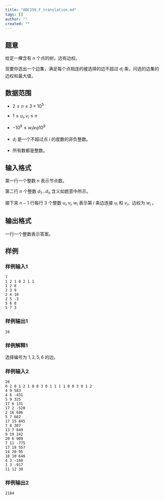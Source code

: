 ```yaml
---
title: "ABC259_F_translation.md"
tags: []
author: ""
created: ""
---
```


## 题意

给定一棵含有 $n$ 个点的树，边有边权。  

现要你选出一个边集，满足每个点相连的被选择的边不超过 $d_i$ 条，问选的边集的边权和最大值。

## 数据范围

- $2 \leq n \leq 3 \times 10^5$

- $1 \leq u_i,v_i \leq n$

- $-10^9 \leq w_i leq 10^9$

- $d_i$ 是一个不超过点 $i$ 的度数的非负整数。

- 所有数都是整数。

## 输入格式

第一行一个整数 $n$ 表示节点数。

第二行 $n$ 个整数 $d_1 \dots d_n$ 含义如题意中所示。

接下来 $n-1$ 行每行 $3$ 个整数 $u_i,v_i,w_i$ 表示第 $i$ 条边连接 $u_i$ 和 $v_i$，边权为 $w_i$ 。 

## 输出格式

一行一个整数表示答案。

## 样例

### 样例输入1

```
7
1 2 1 0 2 1 1
1 2 8
2 3 9
2 4 10
2 5 -3
5 6 8
5 7 3
```

### 样例输出1

```
28
```

### 样例解释1

选择编号为 $1,2,5,6$ 的边。

### 样例输入2

```
20
0 2 0 1 2 1 0 0 3 0 1 1 1 1 0 0 3 0 1 2
4 9 583
4 6 -431
5 9 325
17 6 131
17 2 -520
2 16 696
5 7 662
17 15 845
7 8 307
13 7 849
9 19 242
20 6 909
7 11 -775
17 18 557
14 20 95
18 10 646
4 3 -168
1 3 -917
11 12 30

```

### 样例输出2

```
2184
```


